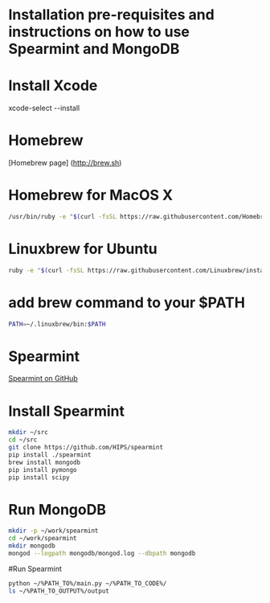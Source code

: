 # Installation pre-requisites and instructions on how to use Spearmint and MongoDB

# Install Xcode

xcode-select --install

# Homebrew

[Homebrew page] (http://brew.sh)

# Homebrew for MacOS X

```sh
/usr/bin/ruby -e "$(curl -fsSL https://raw.githubusercontent.com/Homebrew/install/master/install)"
```

# Linuxbrew for Ubuntu

```sh
ruby -e "$(curl -fsSL https://raw.githubusercontent.com/Linuxbrew/install/master/install)"
```

# add brew command to your $PATH

```sh
PATH=~/.linuxbrew/bin:$PATH
```

# Spearmint

[Spearmint on GitHub](https://github.com/HIPS/Spearmint)

# Install Spearmint

```sh
mkdir ~/src
cd ~/src
git clone https://github.com/HIPS/spearmint
pip install ./spearmint
brew install mongodb
pip install pymongo
pip install scipy
```

# Run MongoDB


```sh
mkdir -p ~/work/spearmint
cd ~/work/spearmint
mkdir mongodb
mongod --logpath mongodb/mongod.log --dbpath mongodb
```


#Run Spearmint

```sh
python ~/%PATH_TO%/main.py ~/%PATH_TO_CODE%/
ls ~/%PATH_TO_OUTPUT%/output
```

